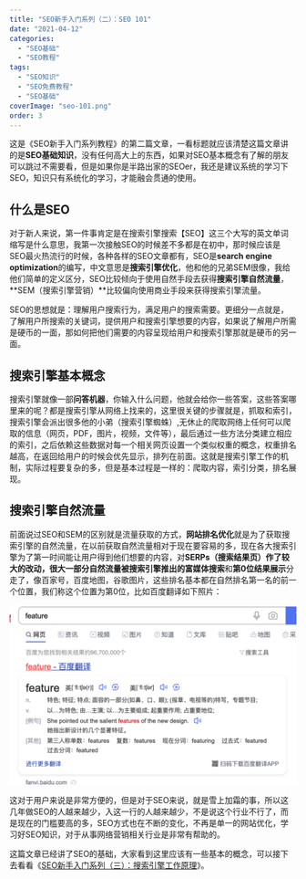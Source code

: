 ```yaml
---
title: "SEO新手入门系列（二）：SEO 101"
date: "2021-04-12"
categories: 
  - "SEO基础"
  - "SEO教程"
tags: 
  - "SEO知识"
  - "SEO免费教程"
  - "SEO基础"
coverImage: "seo-101.png"
order: 3
---
```


这是《SEO新手入门系列教程》的第二篇文章，一看标题就应该清楚这篇文章讲的是**SEO基础知识**，没有任何高大上的东西，如果对SEO基本概念有了解的朋友可以跳过不需要看，但是如果你是半路出家的SEOer，我还是建议系统的学习下SEO，知识只有系统化的学习，才能融会贯通的使用。

## 什么是SEO

对于新人来说，第一件事肯定是在搜索引擎搜索【SEO】这三个大写的英文单词缩写是什么意思，我第一次接触SEO的时候差不多都是在初中，那时候应该是SEO最火热流行的时候，各种各样的SEO文章都有，SEO是**search engine optimization**的编写，中文意思是**搜索引擎优化**，他和他的兄弟SEM很像，我给他们简单的定义区分，SEO比较倾向于使用自然手段去获得**搜索引擎自然流量**，**SEM（搜索引擎营销）**比较偏向使用商业手段来获得搜索引擎流量。

SEO的思想就是：理解用户搜索行为，满足用户的搜索需要。更细分一点就是，了解用户所搜索的关键词，提供用户和搜索引擎想要的内容，如果说了解用户所需是硬币的一面，那如何把他们需要的内容呈现给用户和搜索引擎那就是硬币的另一面。

## 搜索引擎基本概念

搜索引擎就像一部**问答机器**，你输入什么问题，他就会给你一些答案，这些答案哪里来的呢？都是搜索引擎从网络上找来的，这里很关键的步骤就是，抓取和索引，搜索引擎会派出很多他的小弟（搜索引擎蜘蛛）,无休止的爬取网络上任何可以爬取的信息（网页，PDF，图片，视频，文件等），最后通过一些方法分类建立相应的索引，之后依赖这些数据对每一个相关网页设置一个类似权重的概念，权重排名越高，在返回给用户的时候会优先显示，排列在前面。这就是搜索引擎工作的机制，实际过程要复杂的多，但是基本过程是一样的：爬取内容，索引分类，排名展现。

## 搜索引擎自然流量

前面说过SEO和SEM的区别就是流量获取的方式，**网站排名优化**就是为了获取搜索引擎的自然流量，在以前获取自然流量相对于现在要容易的多，现在各大搜索引擎为了第一时间能让用户得到他们想要的内容，对**SERPs（搜索结果页）**作了较大的改动，很大一部分自然流量被搜索引擎推出的**富媒体搜索**和**第0位结果展示**分走了，像百家号，百度地图，谷歌图片，这些排名基本都在自然排名第一名的前一个位置，我们称这个位置为第0位，比如百度翻译如下照片：

![搜索引擎精选](images/WX20210329-163903@2x.png)

这对于用户来说是非常方便的，但是对于SEO来说，就是雪上加霜的事，所以这几年做SEO的人越来越少，入这一行的人越来越少，不是说这个行业不行了，而是现在的门槛要高的多，SEO方式也在不断的变化，不再是单一的网站优化，学习好SEO知识，对于从事网络营销相关行业是非常有帮助的。

这篇文章已经讲了SEO的基础，大家看到这里应该有一些基本的概念，可以接下去看看《[SEO新手入门系列（三）：搜索引擎工作原理](https://www.helloyu.top/seo/seo-tutorial-moz-serial-2021-search-engine-first.html)》。
